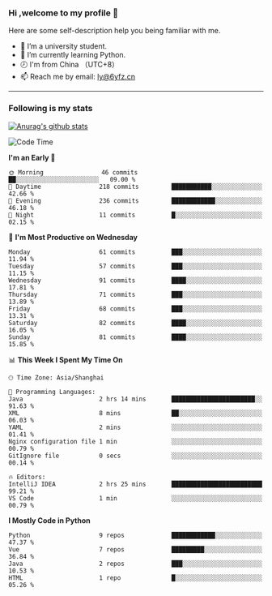 ### Hi ,welcome to my profile 👋
Here are some self-description help you being familiar with me.
<!--
**liuyunfz/liuyunfz** is a ✨ _special_ ✨ repository because its `README.md` (this file) appears on your GitHub profile.
- 👯 I’m looking to collaborate on ...
- 🤔 I’m looking for help with ...
Here are some ideas to get you started:
-->
- 🏫 I’m a university student.
- 💪 I’m currently learning Python.
- 🕗 I'm from China （UTC+8）
- 📫 Reach me by email: [ly@6yfz.cn](mailto:ly@6yfz.cn)
  
---
### Following is my stats
  
[![Anurag's github stats](https://github-readme-stats.vercel.app/api?username=liuyunfz)](https://github.com/anuraghazra/github-readme-stats)
  
<!--START_SECTION:waka-->
![Code Time](http://img.shields.io/badge/Code%20Time-406%20hrs%2016%20mins-blue)

**I'm an Early 🐤** 

```text
🌞 Morning                46 commits          ██░░░░░░░░░░░░░░░░░░░░░░░   09.00 % 
🌆 Daytime                218 commits         ███████████░░░░░░░░░░░░░░   42.66 % 
🌃 Evening                236 commits         ████████████░░░░░░░░░░░░░   46.18 % 
🌙 Night                  11 commits          █░░░░░░░░░░░░░░░░░░░░░░░░   02.15 % 
```
📅 **I'm Most Productive on Wednesday** 

```text
Monday                   61 commits          ███░░░░░░░░░░░░░░░░░░░░░░   11.94 % 
Tuesday                  57 commits          ███░░░░░░░░░░░░░░░░░░░░░░   11.15 % 
Wednesday                91 commits          ████░░░░░░░░░░░░░░░░░░░░░   17.81 % 
Thursday                 71 commits          ███░░░░░░░░░░░░░░░░░░░░░░   13.89 % 
Friday                   68 commits          ███░░░░░░░░░░░░░░░░░░░░░░   13.31 % 
Saturday                 82 commits          ████░░░░░░░░░░░░░░░░░░░░░   16.05 % 
Sunday                   81 commits          ████░░░░░░░░░░░░░░░░░░░░░   15.85 % 
```


📊 **This Week I Spent My Time On** 

```text
🕑︎ Time Zone: Asia/Shanghai

💬 Programming Languages: 
Java                     2 hrs 14 mins       ███████████████████████░░   91.63 % 
XML                      8 mins              ██░░░░░░░░░░░░░░░░░░░░░░░   06.03 % 
YAML                     2 mins              ░░░░░░░░░░░░░░░░░░░░░░░░░   01.41 % 
Nginx configuration file 1 min               ░░░░░░░░░░░░░░░░░░░░░░░░░   00.79 % 
GitIgnore file           0 secs              ░░░░░░░░░░░░░░░░░░░░░░░░░   00.14 % 

🔥 Editors: 
IntelliJ IDEA            2 hrs 25 mins       █████████████████████████   99.21 % 
VS Code                  1 min               ░░░░░░░░░░░░░░░░░░░░░░░░░   00.79 % 
```

**I Mostly Code in Python** 

```text
Python                   9 repos             ████████████░░░░░░░░░░░░░   47.37 % 
Vue                      7 repos             █████████░░░░░░░░░░░░░░░░   36.84 % 
Java                     2 repos             ███░░░░░░░░░░░░░░░░░░░░░░   10.53 % 
HTML                     1 repo              █░░░░░░░░░░░░░░░░░░░░░░░░   05.26 % 
```




<!--END_SECTION:waka-->
